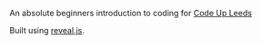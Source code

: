 An absolute beginners introduction to coding for [Code Up Leeds](https://codeupleeds.github.io/)

Built using [reveal.js](http://revealjs.com/).

